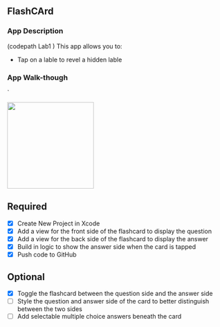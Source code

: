 ## FlashCArd


### App Description
(codepath Lab1 )
 This app allows you to:
 - Tap on a lable to revel a hidden lable 

### App Walk-though
`

<img src="https://recordit.co/81AzXYbE8n" width=200><br>


## Required
- [x] Create New Project in Xcode
- [x] Add a view for the front side of the flashcard to display the question
- [x] Add a view for the back side of the flashcard to display the answer
- [x] Build in logic to show the answer side when the card is tapped
- [x] Push code to GitHub
## Optional
- [x] Toggle the flashcard between the question side and the answer side
- [ ] Style the question and answer side of the card to better distinguish between the two sides
- [ ] Add selectable multiple choice answers beneath the card
